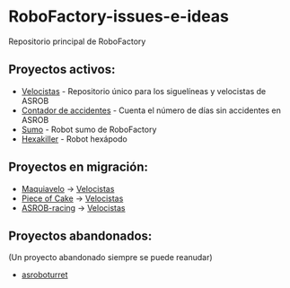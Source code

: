 # RoboFactory-issues-e-ideas
Repositorio principal de RoboFactory

## Proyectos activos:

* [Velocistas](https://github.com/asrob-uc3m/velocistas) - Repositorio único para los siguelíneas y velocistas de ASROB
* [Contador de accidentes](https://github.com/asrob-uc3m/contador-de-accidentes) - Cuenta el número de días sin accidentes en ASROB
* [Sumo](https://github.com/asrob-uc3m/ASROB-sumo) - Robot sumo de RoboFactory
* [Hexakiller](https://github.com/asrob-uc3m/hexakiller) - Robot hexápodo

## Proyectos en migración:
* [Maquiavelo](https://github.com/asrob-uc3m/Maquiavelo) -> [Velocistas](https://github.com/asrob-uc3m/velocistas)
* [Piece of Cake](https://github.com/asrob-uc3m/piece-of-cake) -> [Velocistas](https://github.com/asrob-uc3m/velocistas)
* [ASROB-racing](https://github.com/asrob-uc3m/ASROB-racing) -> [Velocistas](https://github.com/asrob-uc3m/velocistas)

## Proyectos abandonados:
(Un proyecto abandonado siempre se puede reanudar)

* [asroboturret](https://github.com/asrob-uc3m/asroboturret)
